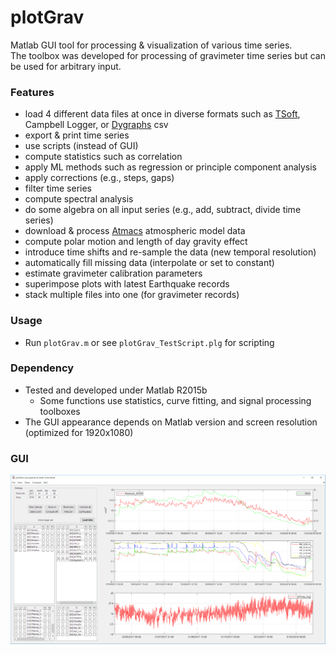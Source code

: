 plotGrav
=========
Matlab GUI tool for processing & visualization of various time series.  
The toolbox was developed for processing of gravimeter time series but can be used for arbitrary input.  

### Features
* load 4 different data files at once in diverse formats such as [TSoft](http://seismologie.oma.be/en/downloads/tsoft), Campbell Logger, or [Dygraphs](http://dygraphs.com/tutorial.html) csv
* export & print time series
* use scripts (instead of GUI)
* compute statistics such as correlation
* apply ML methods such as regression or principle component analysis
* apply corrections (e.g., steps, gaps)
* filter time series
* compute spectral analysis
* do some algebra on all input series (e.g., add, subtract, divide time series)
* download & process [Atmacs](http://atmacs.bkg.bund.de) atmospheric model data
* compute polar motion and length of day gravity effect
* introduce time shifts and re-sample the data (new temporal resolution)
* automatically fill missing data (interpolate or set to constant)
* estimate gravimeter calibration parameters
* superimpose plots with latest Earthquake records
* stack multiple files into one (for gravimeter records)

### Usage
* Run `plotGrav.m` or see `plotGrav_TestScript.plg` for scripting

### Dependency
* Tested and developed under Matlab R2015b
  * Some functions use statistics, curve fitting, and signal processing toolboxes
* The GUI appearance depends on Matlab version and screen resolution (optimized for 1920x1080)

### GUI
![](aux_files/gui.png)
